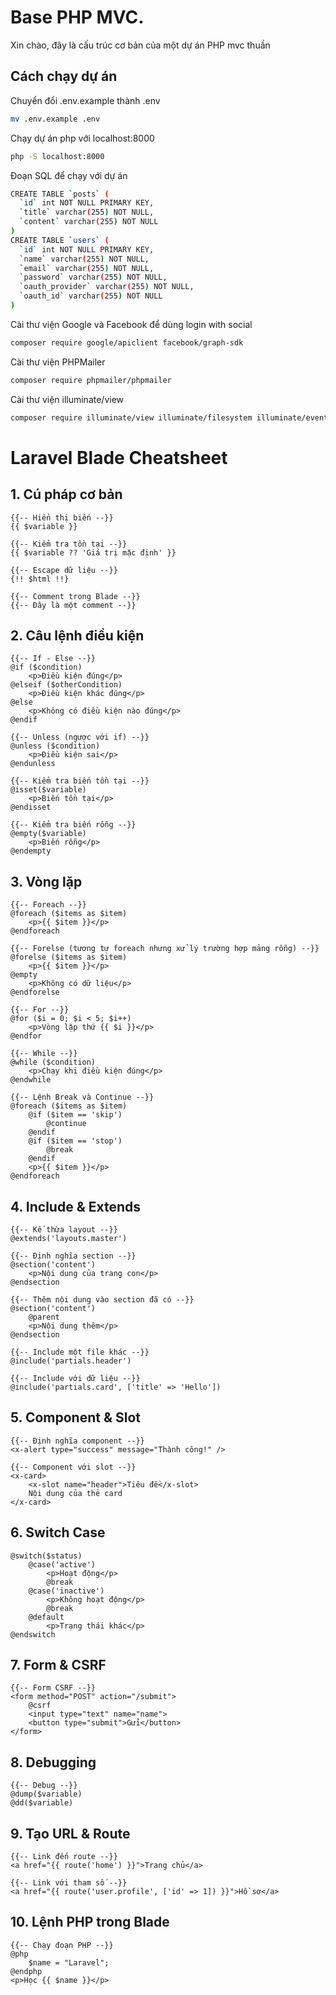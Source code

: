 # Base PHP MVC.

Xin chào, đây là cấu trúc cơ bản của một dự án PHP mvc thuần

## Cách chạy dự án

Chuyển đổi .env.example thành .env

```bash
mv .env.example .env
```

Chạy dự án php với localhost:8000

```bash
php -S localhost:8000
```

Đoạn SQL để chạy với dự án

```bash
CREATE TABLE `posts` (
  `id` int NOT NULL PRIMARY KEY,
  `title` varchar(255) NOT NULL,
  `content` varchar(255) NOT NULL
)
CREATE TABLE `users` (
  `id` int NOT NULL PRIMARY KEY,
  `name` varchar(255) NOT NULL,
  `email` varchar(255) NOT NULL,
  `password` varchar(255) NOT NULL,
  `oauth_provider` varchar(255) NOT NULL,
  `oauth_id` varchar(255) NOT NULL
)
```

Cài thư viện Google và Facebook để dùng login with social

```bash
composer require google/apiclient facebook/graph-sdk
```

Cài thư viện PHPMailer

```bash
composer require phpmailer/phpmailer
```
Cài thư viện illuminate/view
```bash
composer require illuminate/view illuminate/filesystem illuminate/events
```
# Laravel Blade Cheatsheet

## 1. Cú pháp cơ bản
```blade
{{-- Hiển thị biến --}}
{{ $variable }}

{{-- Kiểm tra tồn tại --}}
{{ $variable ?? 'Giá trị mặc định' }}

{{-- Escape dữ liệu --}}
{!! $html !!}

{{-- Comment trong Blade --}}
{{-- Đây là một comment --}}
```

## 2. Câu lệnh điều kiện
```blade
{{-- If - Else --}}
@if ($condition)
    <p>Điều kiện đúng</p>
@elseif ($otherCondition)
    <p>Điều kiện khác đúng</p>
@else
    <p>Không có điều kiện nào đúng</p>
@endif

{{-- Unless (ngược với if) --}}
@unless ($condition)
    <p>Điều kiện sai</p>
@endunless

{{-- Kiểm tra biến tồn tại --}}
@isset($variable)
    <p>Biến tồn tại</p>
@endisset

{{-- Kiểm tra biến rỗng --}}
@empty($variable)
    <p>Biến rỗng</p>
@endempty
```

## 3. Vòng lặp
```blade
{{-- Foreach --}}
@foreach ($items as $item)
    <p>{{ $item }}</p>
@endforeach

{{-- Forelse (tương tự foreach nhưng xử lý trường hợp mảng rỗng) --}}
@forelse ($items as $item)
    <p>{{ $item }}</p>
@empty
    <p>Không có dữ liệu</p>
@endforelse

{{-- For --}}
@for ($i = 0; $i < 5; $i++)
    <p>Vòng lặp thứ {{ $i }}</p>
@endfor

{{-- While --}}
@while ($condition)
    <p>Chạy khi điều kiện đúng</p>
@endwhile

{{-- Lệnh Break và Continue --}}
@foreach ($items as $item)
    @if ($item == 'skip')
        @continue
    @endif
    @if ($item == 'stop')
        @break
    @endif
    <p>{{ $item }}</p>
@endforeach
```

## 4. Include & Extends
```blade
{{-- Kế thừa layout --}}
@extends('layouts.master')

{{-- Định nghĩa section --}}
@section('content')
    <p>Nội dung của trang con</p>
@endsection

{{-- Thêm nội dung vào section đã có --}}
@section('content')
    @parent
    <p>Nội dung thêm</p>
@endsection

{{-- Include một file khác --}}
@include('partials.header')

{{-- Include với dữ liệu --}}
@include('partials.card', ['title' => 'Hello'])
```

## 5. Component & Slot
```blade
{{-- Định nghĩa component --}}
<x-alert type="success" message="Thành công!" />

{{-- Component với slot --}}
<x-card>
    <x-slot name="header">Tiêu đề</x-slot>
    Nội dung của thẻ card
</x-card>
```

## 6. Switch Case
```blade
@switch($status)
    @case('active')
        <p>Hoạt động</p>
        @break
    @case('inactive')
        <p>Không hoạt động</p>
        @break
    @default
        <p>Trạng thái khác</p>
@endswitch
```

## 7. Form & CSRF
```blade
{{-- Form CSRF --}}
<form method="POST" action="/submit">
    @csrf
    <input type="text" name="name">
    <button type="submit">Gửi</button>
</form>
```

## 8. Debugging
```blade
{{-- Debug --}}
@dump($variable)
@dd($variable)
```

## 9. Tạo URL & Route
```blade
{{-- Link đến route --}}
<a href="{{ route('home') }}">Trang chủ</a>

{{-- Link với tham số --}}
<a href="{{ route('user.profile', ['id' => 1]) }}">Hồ sơ</a>
```

## 10. Lệnh PHP trong Blade
```blade
{{-- Chạy đoạn PHP --}}
@php
    $name = "Laravel";
@endphp
<p>Học {{ $name }}</p>
```

